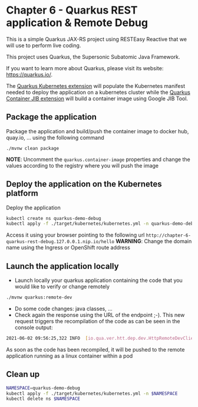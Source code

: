 # Chapter 6 - Quarkus REST application & Remote Debug
This is a simple Quarkus JAX-RS project using RESTEasy Reactive that we will use to perform live coding.

This project uses Quarkus, the Supersonic Subatomic Java Framework.

If you want to learn more about Quarkus, please visit its website: https://quarkus.io/.

The [Quarkus Kubernetes extension](https://quarkus.io/guides/deploying-to-kubernetes) will populate the Kubernetes manifest needed to deploy the application 
on a kubernetes cluster while the [Quarkus Container JIB extension](https://quarkus.io/guides/container-image) will build a container image using Google JIB Tool.

## Package the application

Package the application and build/push the container image to docker hub, quay.io, ... using the following command
```shell script
./mvnw clean package
```
**NOTE**: Uncomment the `quarkus.container-image` properties and change the values according to the registry where you will push the image

## Deploy the application on the Kubernetes platform

Deploy the application
```bash
kubectl create ns quarkus-demo-debug
kubectl apply -f ./target/kubernetes/kubernetes.yml -n quarkus-demo-debug
```
Access it using your browser pointing to the following url `http://chapter-6-quarkus-rest-debug.127.0.0.1.nip.io/hello`
**WARNING**: Change the domain name using the Ingress or OpenShift route address

## Launch the application locally

- Launch locally your quarkus application containing the code that you would like to verify or change remotely
```bash
./mvnw quarkus:remote-dev
```
- Do some code changes: java classes, ...
- Check again the response using the URL of the endpoint ;-). This new request triggers the recompilation of the code as can be seen in the console output:
```bash
2021-06-02 09:56:25,322 INFO  [io.qua.ver.htt.dep.dev.HttpRemoteDevClient] (Remote dev client thread) Sending dev/app/org/acme/GreeterResource.class
```
As soon as the code has been recompiled, it will be pushed to the remote application running as a linux container within a pod

## Clean up
```bash
NAMESPACE=quarkus-demo-debug
kubectl apply -f ./target/kubernetes/kubernetes.yml -n $NAMESPACE
kubectl delete ns $NAMESPACE
```